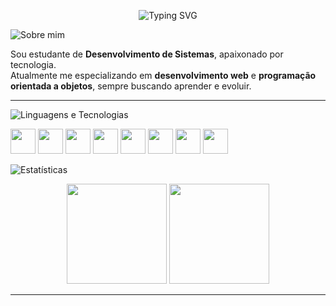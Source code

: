 <!-- Banner azul -->
<p align="center">
  <img src="https://readme-typing-svg.herokuapp.com?font=Fira+Code&size=30&pause=1000&color=0A66C2&center=true&vCenter=true&width=600&lines=Ol%C3%A1%2C+eu+sou+Marlon+Gomes+da+Silva;Sou+Dev+Full+Stack;Apaixonado+por+tecnologia;Bem-vindo+ao+meu+perfil+🚀" alt="Typing SVG" />
</p>

<!-- Título: Sobre mim -->
<p align="left">
  <img src="https://readme-typing-svg.herokuapp.com?font=Fira+Code&size=24&duration=1&pause=1000&color=0A66C2&center=false&vCenter=false&width=300&lines=👨‍💻+Sobre+mim" alt="Sobre mim" />
</p>

Sou estudante de **Desenvolvimento de Sistemas**, apaixonado por tecnologia.  
Atualmente me especializando em **desenvolvimento web** e **programação orientada a objetos**, sempre buscando aprender e evoluir.  

---

<!-- Título: Linguagens e Tecnologias -->
<p align="left">
  <img src="https://readme-typing-svg.herokuapp.com?font=Fira+Code&size=24&duration=1&pause=1000&color=0A66C2&center=false&vCenter=false&width=450&lines=🚀+Linguagens+e+Tecnologias" alt="Linguagens e Tecnologias" />
</p>

<p align="left">
  <img src="https://cdn.jsdelivr.net/gh/devicons/devicon/icons/html5/html5-original.svg" width="40px"/>
  <img src="https://cdn.jsdelivr.net/gh/devicons/devicon/icons/css3/css3-original.svg" width="40px"/>
  <img src="https://cdn.jsdelivr.net/gh/devicons/devicon/icons/javascript/javascript-original.svg" width="40px"/>
  <img src="https://cdn.jsdelivr.net/gh/devicons/devicon/icons/java/java-original.svg" width="40px"/>
  <img src="https://cdn.jsdelivr.net/gh/devicons/devicon/icons/mysql/mysql-original.svg" width="40px"/>
  <img src="https://cdn.jsdelivr.net/gh/devicons/devicon/icons/git/git-original.svg" width="40px"/>
  <img src="https://cdn.jsdelivr.net/gh/devicons/devicon/icons/github/github-original.svg" width="40px"/>
  <img src="https://cdn.jsdelivr.net/gh/devicons/devicon/icons/vscode/vscode-original.svg" width="40px"/>
</p>



<!-- Título: Estatísticas -->
<p align="left">
  <img src="https://readme-typing-svg.herokuapp.com?font=Fira+Code&size=24&duration=1&pause=1000&color=0A66C2&center=false&vCenter=false&width=300&lines=🤖+Estatísticas" alt="Estatísticas" />
</p>

<div align="center">
  <img src="https://github-readme-stats.vercel.app/api?username=Srmarlongs&show_icons=true&theme=tokyonight" height="160px"/>
  <img src="https://github-readme-stats.vercel.app/api/top-langs/?username=Srmarlongs&layout=compact&theme=tokyonight" height="160px"/>
</div>

---
